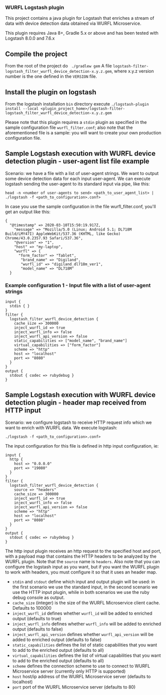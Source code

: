 ### WURFL Logstash plugin

This project contains a java plugin for Logstash that enriches a stream of data with device detection data obtained via WURFL Microservice.

This plugin requires Java 8+, Gradle 5.x or above and has been tested with Logstash 8.0.0 and 7.6.x

## Compile the project

From the root of the project do ` ./gradlew gem`
A file `logstash-filter-logstash_filter_wurfl_device_detection-x.y.z.gem`, where x.y.z version number
is the one defined in the `VERSION` file.

## Install the plugin on logstash

  From the logstash installation `bin` directory execute
  `./logstash-plugin install --local <plugin_project_home>/logstash-filter-logstash_filter_wurfl_device_detection-x.y.z.gem`
  
  Please note that this plugin requires a `stdin` plugin as specified in the sample configuration file
  `wurfl_filter.conf`; also note that the aforementioned file is a sample: you will want to create your own
  production configuration file.
  
  ## Sample Logstash execution with WURFL device detection plugin - user-agent list file example
  Scenario: we have a file with a list of user-agent strings. We want to output some device detection data for each input user-agent.
  We can execute logstash sending the user-agent to its standard input via pipe, like this:
  
  `head -n <number of user-agents to send> <path_to_user_agent_list> | ./logstash -f <path_to_configuration>.conf>`
  
  In case you use the sample configuration in the file wurfl_filter.conf, you'll get an output like this:
  
  ```
{
    "@timestamp" => 2020-03-10T15:50:19.917Z,
      "message" => "Mozilla/5.0 (Linux; Android 5.1; DL718M Build/LMY47I) AppleWebKit/537.36 (KHTML, like Gecko) Chrome/43.0.2357.93 Safari/537.36",
      "@version" => "1",
      "host" => "my-laptop",
      "wurfl" => {
        "form_factor" => "Tablet",
         "brand_name" => "Digiland",
         "wurfl_id" => "digiland_dl718m_ver1",
         "model_name" => "DL718M"
    }
```

### Example configuration 1 - Input file with a list of user-agent strings

```
input {
  stdin { }
}
filter {
  logstash_filter_wurfl_device_detection {
    cache_size => 300000
    inject_wurfl_id => true
    inject_wurfl_info => false
    inject_wurfl_api_version => false
    static_capabilities => ["model_name", "brand_name"]
    virtual_capabilities => ["form_factor"]
    scheme => "http"
    host => "localhost"
    port => "8080"
  }
}
output {
  stdout { codec => rubydebug }
}
```

## Sample Logstash execution with WURFL device detection plugin - header map received from HTTP input
Scenario: we configure logstash to receive HTTP request info which we want to enrich with WURFL data.
We execute logstash:

`./logstash -f <path_to_configuration>.conf>`

The input configuration for this file is defined in http input configuration, ie: 
```
input {
  http {
    host => "0.0.0.0"
    port => "19080"
  }
}
filter {
  logstash_filter_wurfl_device_detection {
    source => "headers"
    cache_size => 300000
    inject_wurfl_id => true
    inject_wurfl_info => false
    inject_wurfl_api_version => false
    scheme => "http"
    host => "localhost"
    port => "8080"
  }
}
output {
  stdout { codec => rubydebug }
}
```

The http input plugin receives an http request to the specified host and port, with a payload map that contains the HTTP headers
to be analyzed by the WURFL plugin.
Note that the `source` name is `headers`. Also note that you can configure the logstash input as you want,
but if you want the WURFL plugin to work with headers, you must configure it so that it uses an header map.

- `stdin` and `stdout` define which input and output plugin will be used: in the first scenario we use the standard input, in the second scenario
 we use the HTTP input plugin, while in both scenarios we use the ruby debug console as output.
- `cache_size` (integer) is the size of the WURFL Microservice client cache. Defaults to 100000
- `inject_wurfl_id` defines whether `wurfl_id` will be added to enriched output (defaults to true)
- `inject_wurfl_info` defines whether `wurfl_info` will be added to enriched output (defaults to false)
- `inject_wurfl_api_version` defines whether `wurfl_api_version` will be added to enriched output (defaults to false)
- `static_capabilities` defines the list of static capabilities that you want to add to the enriched output (defaults to all)
- `virtual_capabilities` defines the list of virtual capabilities that you want to add to the enriched output (defaults to all)
- `scheme` defines the connection scheme to use to connect to WURFL Microservice server (currently only HTTP is supported)
- `host` host/ip address of the WURFL Microservice server (defaults to localhost)
- `port` port of the WURFL Microservice server (defaults to 80)


  
    
   
